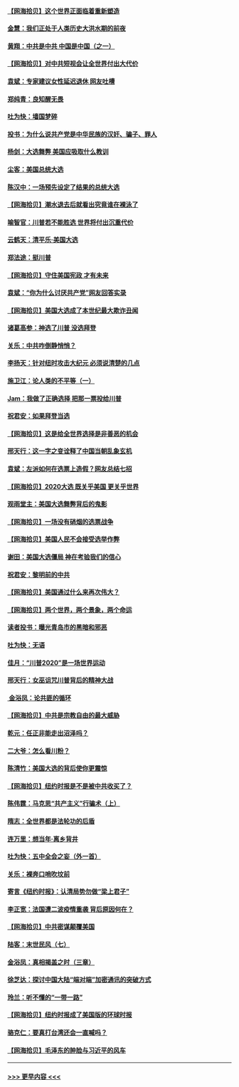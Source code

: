 #### [【网海拾贝】这个世界正面临着重新塑造](../pages/nsc993/n12548326.md?t=11141151) 
#### [金慧：我们正处于人类历史大洪水期的前夜](../pages/nsc993/n12547914.md?t=11141151) 
#### [黄翔：中共是中共 中国是中国（之一）](../pages/nsc993/n12547576.md?t=11141151) 
#### [【网海拾贝】对中共短视会让全世界付出大代价](../pages/nsc993/n12546043.md?t=11141151) 
#### [袁斌：专家建议女性延迟退休 网友吐槽](../pages/nsc993/n12545424.md?t=11141151) 
#### [郑纯青：良知醒无畏](../pages/nsc993/n12545394.md?t=11141151) 
#### [吐为快：墙国梦碎](../pages/nsc993/n12545309.md?t=11141151) 
#### [投书：为什么说共产党是中华民族的汉奸、骗子、罪人](../pages/nsc993/n12545089.md?t=11141151) 
#### [杨剑：大选舞弊 美国应吸取什么教训](../pages/nsc993/n12543937.md?t=11141151) 
#### [尘客：美国总统大选](../pages/nsc993/n12543828.md?t=11141151) 
#### [陈汉中：一场预先设定了结果的总统大选](../pages/nsc993/n12543564.md?t=11141151) 
#### [【网海拾贝】潮水退去后就看出究竟谁在裸泳了](../pages/nsc993/n12543321.md?t=11141151) 
#### [喻智官：川普若不能胜选 世界将付出沉重代价](../pages/nsc993/n12541352.md?t=11141151) 
#### [云鹤天：清平乐‧美国大选](../pages/nsc993/n12540916.md?t=11141151) 
#### [郑法途：挺川普](../pages/nsc993/n12540898.md?t=11141151) 
#### [【网海拾贝】守住美国宪政 才有未来](../pages/nsc993/n12540423.md?t=11141151) 
#### [袁斌：“你为什么讨厌共产党”网友回答实录](../pages/nsc993/n12540208.md?t=11141151) 
#### [【网海拾贝】美国大选成了本世纪最大欺诈丑闻](../pages/nsc993/n12538029.md?t=11141151) 
#### [诸葛高参：神选了川普 没选拜登](../pages/nsc993/n12537664.md?t=11141151) 
#### [关乐：中共咋倒静悄悄？](../pages/nsc993/n12537615.md?t=11141151) 
#### [李扬天：针对纽时攻击大纪元 必须说清楚的几点](../pages/nsc993/n12536001.md?t=11141151) 
#### [施卫江：论人类的不平等（一）](../pages/nsc993/n12535700.md?t=11141151) 
#### [Jam：我做了正确选择 把那一票投给川普](../pages/nsc993/n12535743.md?t=11141151) 
#### [祝君安：如果拜登当选](../pages/nsc993/n12535726.md?t=11141151) 
#### [【网海拾贝】这是给全世界选择是非善恶的机会](../pages/nsc993/n12535061.md?t=11141151) 
#### [邢天行：这一字之变诠释了中国当朝乱象玄机](../pages/nsc993/n12533446.md?t=11141151) 
#### [袁斌：左派如何在选票上造假？网友总结七招](../pages/nsc993/n12533180.md?t=11141151) 
#### [【网海拾贝】2020大选 既关乎美国 更关乎世界](../pages/nsc993/n12533161.md?t=11141151) 
#### [观雨堂主：美国大选舞弊背后的鬼影](../pages/nsc993/n12533153.md?t=11141151) 
#### [【网海拾贝】一场没有硝烟的选票战争](../pages/nsc993/n12531883.md?t=11141151) 
#### [【网海拾贝】美国人民不会接受选举作弊](../pages/nsc993/n12528850.md?t=11141151) 
#### [谢田：美国大选僵局 神在考验我们的信心](../pages/nsc993/n12527932.md?t=11141151) 
#### [祝君安：黎明前的中共](../pages/nsc993/n12524071.md?t=11141151) 
#### [【网海拾贝】美国通过什么来再次伟大？](../pages/nsc993/n12523844.md?t=11141151) 
#### [【网海拾贝】两个世界，两个景象，两个命运](../pages/nsc993/n12521419.md?t=11141151) 
#### [读者投书：曝光青岛市的黑暗和邪恶](../pages/nsc993/n12520988.md?t=11141151) 
#### [吐为快：无语](../pages/nsc993/n12518588.md?t=11141151) 
#### [佳月：“川普2020”是一场世界运动](../pages/nsc993/n12518581.md?t=11141151) 
#### [邢天行：女巫诅咒川普背后的精神大战](../pages/nsc993/n12517257.md?t=11141151) 
#### [ 金浴凤：论共匪的循环](../pages/nsc993/n12517133.md?t=11141151) 
#### [【网海拾贝】中共是宗教自由的最大威胁](../pages/nsc993/n12516879.md?t=11141151) 
#### [乾元：任正非能走出沼泽吗？](../pages/nsc993/n12515831.md?t=11141151) 
#### [二大爷：怎么看川粉？](../pages/nsc993/n12515820.md?t=11141151) 
#### [陈清竹：美国大选的背后使你更震惊](../pages/nsc993/n12515589.md?t=11141151) 
#### [【网海拾贝】纽约时报是不是被中共收买了？](../pages/nsc993/n12515122.md?t=11141151) 
#### [陈伟霆：马克思“共产主义”行骗术（上）](../pages/nsc993/n12510217.md?t=11141151) 
#### [隋志：全世界都是法轮功的后盾](../pages/nsc993/n12510636.md?t=11141151) 
#### [连万里：想当年‧离乡背井](../pages/nsc993/n12510623.md?t=11141151) 
#### [吐为快：五中全会之妄（外一首）](../pages/nsc993/n12510470.md?t=11141151) 
#### [关乐：裸奔口哨吹坟前](../pages/nsc993/n12510403.md?t=11141151) 
#### [寄言《纽约时报》：认清局势勿做“梁上君子”](../pages/nsc993/n12510042.md?t=11141151) 
#### [李正宽：法国遭二波疫情重袭 背后原因何在？](../pages/nsc993/n12509971.md?t=11141151) 
#### [【网海拾贝】中共密谋颠覆美国](../pages/nsc993/n12509816.md?t=11141151) 
#### [陆客：末世民风（七）](../pages/nsc993/n12507822.md?t=11141151) 
#### [金浴凤：真相揭盖之时（三章）](../pages/nsc993/n12507804.md?t=11141151) 
#### [徐芝达：探讨中国大陆“端对端”加密通讯的突破方式](../pages/nsc993/n12507682.md?t=11141151) 
#### [玲兰：听不懂的“一带一路”](../pages/nsc993/n12507669.md?t=11141151) 
#### [【网海拾贝】纽约时报成了美国版的环球时报](../pages/nsc993/n12507053.md?t=11141151) 
#### [骆克仁：要真打台湾还会一直喊吗？](../pages/nsc993/n12506843.md?t=11141151) 
#### [【网海拾贝】毛泽东的肿脸与习近平的风车](../pages/nsc993/n12504537.md?t=11141151) 

----
#### [ >>> 更早内容 <<< ](../indexes/nsc993-earlier.md)
